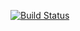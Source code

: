 [![Build Status](https://travis-ci.org/tesiahuang/temperatureCSE110Lab5.svg?branch=master)](https://travis-ci.org/tesiahuang/temperatureCSE110Lab5)
